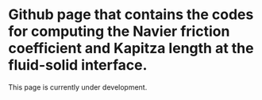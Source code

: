 # Github page that contains the codes for computing the Navier friction coefficient and Kapitza length at the fluid-solid interface.

This page is currently under development.
